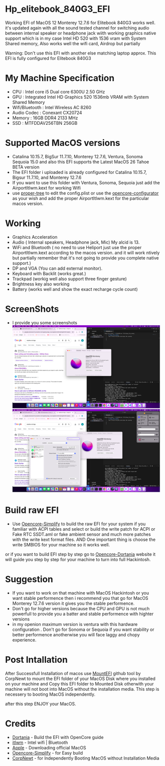 # Hp_elitebook_840G3_EFI

Working EFI of MacOS 12 Monterey 12.7.6 for Elitebook 840G3 works well. it's updated again with all the sound tested channel for switching audio between internal speaker or headphone jack wiith working graphics native support which is in my case Intel HD 520 with 1536 vram with System Shared memory, Also works well the wifi card, Airdrop but partially

Warning: Don't use this EFI with another else matching laptop approx. This EFI is fully configured for Elitebook 840G3

# My Machine Specification
- CPU : Intel core i5 Dual core 6300U 2.50 GHz 
- GPU : Integrated Intel HD Graphics 520 1536mb VRAM with System Shared Memory
- Wifi/Bluetooth : Intel Wireless AC 8260
- Audio Codec : Conexant CX20724
- Memory : 16GB DDR4 2133 MHz
- SSD : MTFDDAV256TBN 256GB

# Supported MacOS versions 
- Catalina 10.15.7, BigSur 11.7.10, Monterey 12.7.6, Ventura, Sonoma Sequoia 15.0 and also this EFI supports the Latest MacOS 26 Tahoe BETA version 
- The EFI folder i uploaded is already configured for Catalina 10.15.7, Bigsur 11.7.10, and Monterey 12.7.6 
- If you want to use this folder with Ventura, Sonoma, Sequoia just add the AirportItlwm.kext for working Wifi
- use [proper-tree](https://https://github.com/corpnewt/ProperTree) to edit the config.plist or use the [opencore-configurator](https://github.com/notiflux/OpenCore-Configurator) as your wish and add the proper AirportItlwm.kext for the particular macos version. 

# Working 
- Graphics Acceleration
- Audio ( Internal speakers, Headphone jack, Mic) My alcid is 13. 
- WiFi and Bluetooth ( no need to use Heliport just use the proper AirportItlwm.kext according to the macos version. and it will work ntively but partially remember that it's not going to provide you complete native support.)
- DP and VGA (You can add external monitor).
- Keyboard with Backlit (works great.)
- Trackpad (workig well also support three finger gesture)
- Brightness key also working 
- Battery (works well and show the exact recharge cycle count)

# ScreenShots
- I provide you some screenshots 
![Screenshot](https://github.com/rahulsinghaspqwv/Hp_elitebook_840G3_EFI/blob/main/Screenshot%202025-07-02%20at%209.11.16%20PM.png)
![Screenshot](https://github.com/rahulsinghaspqwv/Hp_elitebook_840G3_EFI/blob/main/Screenshot%202025-07-02%20at%209.11.49%20PM.png)


# Build raw EFI
- Use [Opencore-Simplify](https://github.com/lzhoang2801/OpCore-Simplify) to build the raw EFI for your system if you familiar with ACPI tables and select or build the write patch for ACPI or Fake RTC SSDT.aml or fake ambient sensor and much more patches with the write kext format files. AND One important thing is choose the write SMBIOS for your machine so it works well.

or if you want to build EFI step by step go to [Opencore-Dortania](https://dortania.github.io/OpenCore-Install-Guide/prerequisites.html#prerequisites) website it will guide you step by step for your machine to turn into full Hackintosh. 

# Suggestion
- If you want to work on that machine with MacOS Hackintosh or you want stable performence then i recommend you that go for MacOS Monterey 12.7.6 version it gives you the stable performence.
- Don't go for higher versions because the CPU and GPU is not much powerfull to provide you a batter and stable performence with highter versions
- in my openion maximum version is ventura with this hardware configuration . Don't go for Sonoma or Sequoia if you want stability or better performence anotherwise you will face laggy and chopy experience. 

# Post Intallation
After Successfull Installation of macos use [MountEFI](https://github.com/corpnewt/MountEFI) github tool by CorpNewt to mount the EFI folder of your MacOS Disk where you installed on your machine and Copy this EFI folder to Mounted Disk otherwith your machine will not boot into MacOS without the installation media. 
This step is necessery to booting MacOS independently.

after this step ENJOY your MacOS.


# Credits 
- [Dortania](https://dortania.github.io/OpenCore-Install-Guide/prerequisites.html#prerequisites) - Build the EFI with OpenCore guide
- [itlwm](https://github.com/openintelwireless/itlwm/releases) - Intel wifi | Bluetooth
- [Apple](https://apps.apple.com/us/app/macos-monterey/id1576738294?mt=12) - Downloading official MacOS
- [Opencore-Simplify](https://github.com/lzhoang2801/OpCore-Simplify) - for Easy build
- [CorpNewt](https://github.com/corpnewt/MountEFI) - for Independently Booting MacOS without Installation Media

